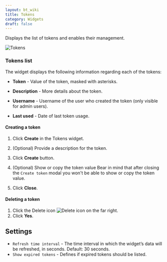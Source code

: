 ```yaml
---
layout: bt_wiki
title: Tokens
category: Widgets
draft: false
---
```


Displays the list of tokens and enables their management.

![Tokens](/images/ui/widgets/tokens.png)

### Tokens list

The widget displays the following information regarding each of the tokens:


- **Token** - Value of the token, masked with asterisks.

- **Description** - More details about the token.
- **Username** - Username of the user who created the token (only visible for admin users).

- **Last used** - Date of last token usage.


#### Creating a token

1. Click **Create** in the Tokens widget.

2. (Optional) Provide a description for the token.
3. Click **Create** button.
4. (Optional) Show or copy the token value
   Bear in mind that after closing the `Create token` modal you won't be able to show or copy the token value.
5. Click **Close**.

#### Deleting a token


1. Click the Delete icon ![Delete icon](/images/ui/icons/delete-icon.png) on the far right.
2. Click **Yes**.

## Settings

- `Refresh time interval` - The time interval in which the widget’s data will be refreshed, in seconds. Default: 30 seconds.
- `Show expired tokens` - Defines if expired tokens should be listed.
